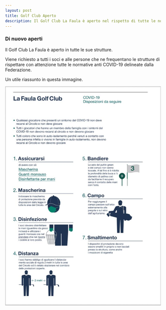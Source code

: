 ```yaml
---
layout: post
title: Golf Club Aperto
description: Il Golf Club La Faula è aperto nel rispetto di tutte le normative anti COVID-19
---
```


### Di nuovo aperti

Il Golf Club La Faula è aperto in tutte le sue strutture.

Viene richiesto a tutti i soci e alle persone che ne frequentano le strutture di rispettare con attenzione
tutte le normative anti COVID-19 delineate dalla Federazione.

Un utile riassunto in questa immagine.

![Norme anti covid](/assets/docs/norme_anti_covid.jpg)

